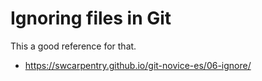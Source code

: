 # Ignoring files in Git

This a good reference for that.
* https://swcarpentry.github.io/git-novice-es/06-ignore/
